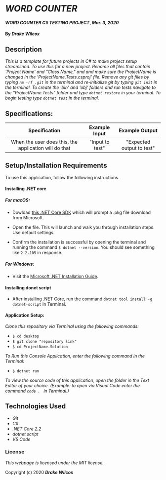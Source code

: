 # _WORD COUNTER_

#### _WORD COUNTER C# TESTING PROJECT_, _Mar. 3, 2020_

#### By _**Drake Wilcox**_

## Description

_This is a template for future projects in C# to make project setup streamlined. To use this for a new project. Rename all files that contain 'Project Name' and "Class Name," and and make sure the ProjectName is changed in the 'ProjectName.Tests.csproj' file. Remove any git files by typing ``rm -rf .git`` in the terminal and re-initialize git by typing ``git init`` in the terminal. To create the 'bin' and 'obj' folders and run tests navigate to the "ProjectName.Tests" folder and type ``dotnet restore`` in your terminal. To begin testing type ``dotnet test`` in the terminal._

## Specifications:

| Specification | Example Input | Example Output |
| :-------------:|:-------------:|:-------------:|
| When the user does this, the application will do that | "Input to test" | "Expected output to test" |

## Setup/Installation Requirements

To use this application, follow the following instructions. 

#### Installing .NET core

##### For macOS: 

* Dowload [this .NET Core SDK](https://dotnet.microsoft.com/download/thank-you/dotnet-sdk-2.2.106-macos-x64-installer) which will prompt a .pkg file download from Microsoft.

* Open the file. This will launch and walk you through installation steps. Use default settings. 

* Confirm the installation is successful by opening the terminal and running the command ``$ dotnet --version``. You should see something like ``2.2.105`` in response.

##### For Windows: 
* Visit the [Microsoft .NET Installation Guide](https://docs.microsoft.com/en-us/dotnet/framework/install/).

#### Installing donet script

* After installing .NET Core, run the command `` dotnet tool install -g dotnet-script `` in Terminal. 

#### Application Setup:
_Clone this repository via Terminal using the following commands:_
* ``$ cd desktop``
* ``$ git clone "repository link" ``
* ``$ cd ProjectName.Solution``

_To Run this Console Application, enter the following command in the Terminal:_

* ``$ dotnet run``

_To view the source code of this application, open the folder in the Text Editor of your choice. (Example: to open via Visual Code enter the command ``code . `` in Terminal.)_

## Technologies Used
* _Git_
* _C#_
* _.NET Core 2.2_
* _dotnet script_
* _VS Code_

### License

*This webpage is licensed under the MIT license.*

Copyright (c) 2020 **_Drake Wilcox_**